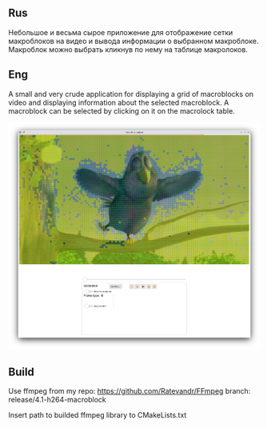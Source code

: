 ## Rus
Небольшое и весьма сырое приложение для отображение сетки макроблоков на видео и вывода информации о выбранном макроблоке. Макроблок можно выбрать кликнув по нему на таблице макролоков.

## Eng
A small and very crude application for displaying a grid of macroblocks on video and displaying information about the selected macroblock. A macroblock can be selected by clicking on it on the macrolock table.

![screen](https://github.com/Ratevandr/h264MacroblockAnalyzer/blob/master/screenshot/1.png)


## Build

Use ffmpeg from my repo:
https://github.com/Ratevandr/FFmpeg
branch: release/4.1-h264-macroblock

Insert path to builded ffmpeg library to CMakeLists.txt
